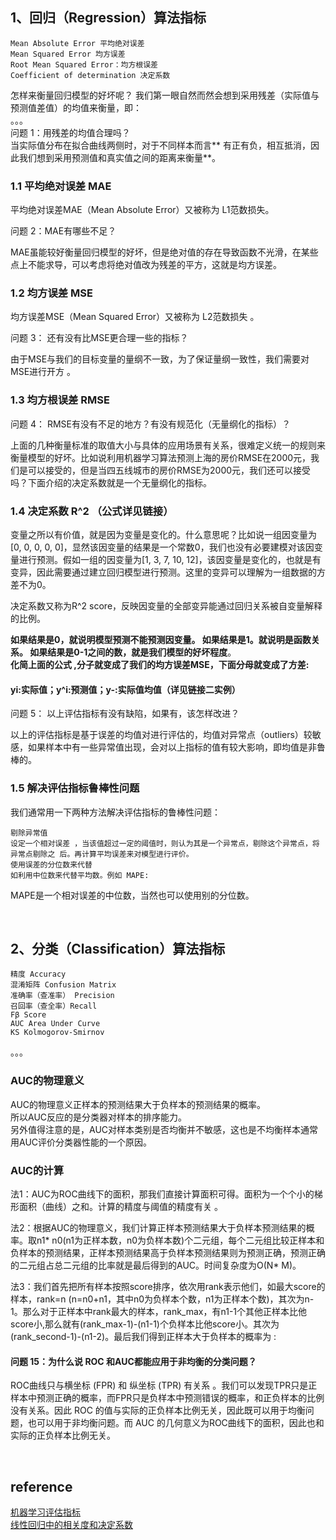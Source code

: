 ## 1、回归（Regression）算法指标
```
Mean Absolute Error 平均绝对误差
Mean Squared Error 均方误差
Root Mean Squared Error：均方根误差
Coefficient of determination 决定系数
```
怎样来衡量回归模型的好坏呢？ 我们第一眼自然而然会想到采用残差（实际值与预测值差值）的均值来衡量，即：  
。。。  
问题 1：用残差的均值合理吗？  
当实际值分布在拟合曲线两侧时，对于不同样本而言** 有正有负，相互抵消，因此我们想到采用预测值和真实值之间的距离来衡量**。


### 1.1 平均绝对误差 MAE
平均绝对误差MAE（Mean Absolute Error）又被称为 L1范数损失。

问题 2：MAE有哪些不足？

MAE虽能较好衡量回归模型的好坏，但是绝对值的存在导致函数不光滑，在某些点上不能求导，可以考虑将绝对值改为残差的平方，这就是均方误差。

### 1.2 均方误差 MSE
均方误差MSE（Mean Squared Error）又被称为 L2范数损失 。

问题 3： 还有没有比MSE更合理一些的指标？

由于MSE与我们的目标变量的量纲不一致，为了保证量纲一致性，我们需要对MSE进行开方 。

### 1.3 均方根误差 RMSE
问题 4： RMSE有没有不足的地方？有没有规范化（无量纲化的指标）？

上面的几种衡量标准的取值大小与具体的应用场景有关系，很难定义统一的规则来衡量模型的好坏。比如说利用机器学习算法预测上海的房价RMSE在2000元，我们是可以接受的，但是当四五线城市的房价RMSE为2000元，我们还可以接受吗？下面介绍的决定系数就是一个无量纲化的指标。

### 1.4 决定系数 R^2 （公式详见链接）
变量之所以有价值，就是因为变量是变化的。什么意思呢？比如说一组因变量为[0, 0, 0, 0, 0]，显然该因变量的结果是一个常数0，我们也没有必要建模对该因变量进行预测。假如一组的因变量为[1, 3, 7, 10, 12]，该因变量是变化的，也就是有变异，因此需要通过建立回归模型进行预测。这里的变异可以理解为一组数据的方差不为0。

决定系数又称为R^2 score，反映因变量的全部变异能通过回归关系被自变量解释的比例。

**如果结果是0，就说明模型预测不能预测因变量。 如果结果是1。就说明是函数关系。 如果结果是0-1之间的数，就是我们模型的好坏程度**。  
**化简上面的公式 ,分子就变成了我们的均方误差MSE，下面分母就变成了方差:**

#### yi:实际值；y^i:预测值；y-:实际值均值（详见链接二实例）

问题 5： 以上评估指标有没有缺陷，如果有，该怎样改进？

以上的评估指标是基于误差的均值对进行评估的，均值对异常点（outliers）较敏感，如果样本中有一些异常值出现，会对以上指标的值有较大影响，即均值是非鲁棒的。

### 1.5 解决评估指标鲁棒性问题
我们通常用一下两种方法解决评估指标的鲁棒性问题：
```
剔除异常值
设定一个相对误差 ，当该值超过一定的阈值时，则认为其是一个异常点，剔除这个异常点，将异常点剔除之 后。再计算平均误差来对模型进行评价。
使用误差的分位数来代替
如利用中位数来代替平均数。例如 MAPE:
```
MAPE是一个相对误差的中位数，当然也可以使用别的分位数。

&nbsp;
## 2、分类（Classification）算法指标
```
精度 Accuracy
混淆矩阵 Confusion Matrix
准确率（查准率） Precision
召回率（查全率）Recall
Fβ Score
AUC Area Under Curve
KS Kolmogorov-Smirnov
```
。。。

### AUC的物理意义 
AUC的物理意义正样本的预测结果大于负样本的预测结果的概率。  
所以AUC反应的是分类器对样本的排序能力。  
另外值得注意的是，AUC对样本类别是否均衡并不敏感，这也是不均衡样本通常用AUC评价分类器性能的一个原因。

### AUC的计算
法1：AUC为ROC曲线下的面积，那我们直接计算面积可得。面积为一个个小的梯形面积（曲线）之和。计算的精度与阈值的精度有关 。

法2：根据AUC的物理意义，我们计算正样本预测结果大于负样本预测结果的概率。取n1* n0(n1为正样本数，n0为负样本数)个二元组，每个二元组比较正样本和负样本的预测结果，正样本预测结果高于负样本预测结果则为预测正确，预测正确的二元组占总二元组的比率就是最后得到的AUC。时间复杂度为O(N* M)。

法3：我们首先把所有样本按照score排序，依次用rank表示他们，如最大score的样本，rank=n (n=n0+n1，其中n0为负样本个数，n1为正样本个数)，其次为n-1。那么对于正样本中rank最大的样本，rank_max，有n1-1个其他正样本比他score小,那么就有(rank_max-1)-(n1-1)个负样本比他score小。其次为(rank_second-1)-(n1-2)。最后我们得到正样本大于负样本的概率为 :

#### 问题 15：为什么说 ROC 和AUC都能应用于非均衡的分类问题？

ROC曲线只与横坐标 (FPR) 和 纵坐标 (TPR) 有关系 。我们可以发现TPR只是正样本中预测正确的概率，而FPR只是负样本中预测错误的概率，和正负样本的比例没有关系。因此 ROC 的值与实际的正负样本比例无关，因此既可以用于均衡问题，也可以用于非均衡问题。而 AUC 的几何意义为ROC曲线下的面积，因此也和实际的正负样本比例无关。

&nbsp;
## reference
[机器学习评估指标](https://zhuanlan.zhihu.com/p/36305931)   
[线性回归中的相关度和决定系数](https://zhuanlan.zhihu.com/p/32335608)
